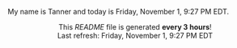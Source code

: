 My name is Tanner and today is Friday, November 1, 9:27 PM EDT.

<p align="center">This <i>README</i> file is generated <b>every 3 hours</b>!</br>Last refresh: Friday, November 1, 9:27 PM EDT<br /></p>
